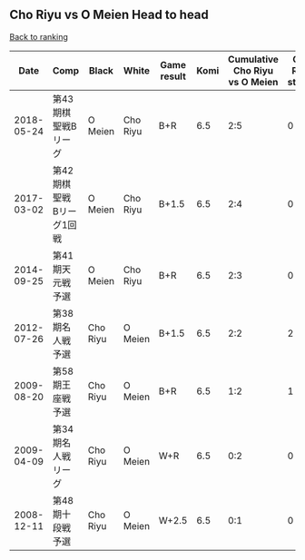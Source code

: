 ## Cho Riyu vs O Meien Head to head

[Back to ranking](../../index.md)




| **Date** | **Comp** | **Black** | **White** | **Game result** | **Komi** | **Cumulative Cho Riyu vs O Meien** | **Cho Riyu streak** | **O Meien streak** | 
| --- | --- | --- | --- | --- | --- | --- | --- | --- |
| 2018-05-24 | 第43期棋聖戦Bリーグ | O Meien | Cho Riyu | B+R | 6.5 | 2:5 | 0 | 3 | 
| 2017-03-02 | 第42期棋聖戦　Bリーグ1回戦 | O Meien | Cho Riyu | B+1.5 | 6.5 | 2:4 | 0 | 2 | 
| 2014-09-25 | 第41期天元戦予選 | O Meien | Cho Riyu | B+R | 6.5 | 2:3 | 0 | 1 | 
| 2012-07-26 | 第38期名人戦予選 | Cho Riyu | O Meien | B+1.5 | 6.5 | 2:2 | 2 | 0 | 
| 2009-08-20 | 第58期王座戦予選 | Cho Riyu | O Meien | B+R | 6.5 | 1:2 | 1 | 0 | 
| 2009-04-09 | 第34期名人戦リーグ | Cho Riyu | O Meien | W+R | 6.5 | 0:2 | 0 | 2 | 
| 2008-12-11 | 第48期十段戦予選 | Cho Riyu | O Meien | W+2.5 | 6.5 | 0:1 | 0 | 1 |




